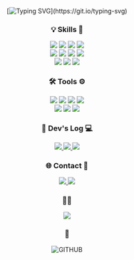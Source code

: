 <div align="center">

[![Typing SVG](https://readme-typing-svg.demolab.com?font=Fira+Code&weight=500&size=22&pause=1000&color=23FFBE&width=435&lines=How+are+you%3F;Have+a+good+day!)](https://git.io/typing-svg)

</div>

<h3 align="center">💡 Skills 🚀</h3>

<div align="center">
<img src="https://img.shields.io/badge/HTML5-E44D26?style=flat-square&logo=HTML5&logoColor=white" /> <img src="https://img.shields.io/badge/CSS3-1572B6?style=flat-square&logo=css3&logoColor=white" /> <img src="https://img.shields.io/badge/JavaScript-F7DF1E?style=flat-square&logo=JavaScript&logoColor=white" /> <img src="https://img.shields.io/badge/JQuery-0769AD?style=flat-square&logo=jquery&logoColor=white" /><br>
<img src="https://img.shields.io/badge/React-20232A?style=flat-square&logo=react&logoColor=61DAFB" /> <img src="https://img.shields.io/badge/Next.js-ffffff?style=flat-square&logo=nextdotjs&logoColor=000000" /> <img src="https://img.shields.io/badge/TypeScript-3178C6?style=flat-square&logo=typescript&logoColor=white" /> <img src="https://img.shields.io/badge/React Query-FF4154?style=flat-square&logo=reactquery&logoColor=white" /><br>
<img src="https://img.shields.io/badge/Module CSS-1572B6?style=flat-square&logo=cssmodules&logoColor=white" /> <img src="https://img.shields.io/badge/Styled Components-DB7093?style=flat-square&logo=styledcomponents&logoColor=white" /> <img src="https://img.shields.io/badge/Tailwind CSS-06B6D4?style=flat-square&logo=tailwindcss&logoColor=white" />
</div>

<h3 align="center">🛠️ Tools ⚙️</h3>
  
<div align="center">
<img src="https://img.shields.io/badge/Git-F05033?style=flat-square&logo=git&logoColor=white" /> <img src="https://img.shields.io/badge/GitHub-181717?style=flat-square&logo=github&logoColor=white" /> <img src="https://img.shields.io/badge/GitLab-FC6D26?style=flat-square&logo=gitlab&logoColor=white" /> <img src="https://img.shields.io/badge/Bitbucket-0052cc?style=flat-square&logo=Bitbucket&logoColor=white" /><br>
<img src="https://img.shields.io/badge/Adobe Photoshop-31A8FF?style=flat-square&logo=adobephotoshop&logoColor=white" /> <img src="https://img.shields.io/badge/Adobe Illustrator-FF9A00?style=flat-square&logo=adobeillustrator&logoColor=white" /> <img src="https://img.shields.io/badge/Figma-F24E1E?style=flat-square&logo=figma&logoColor=white" />
</div>

<h3 align="center">📝 Dev's Log 💻</h3>

<div align="center">
  <a href="https://boulder-headstand-90d.notion.site/About-Me-1422bd9cf4b080d69e83cfe9b70cf75d?pvs=4">
<!--     <img src="https://img.shields.io/badge/Notion-9999FF?style=for-the-badge&logo=Notion&logoColor=white"> -->
    <img src="https://img.shields.io/badge/Notion-9999FF?style=flat-square&logo=notion&logoColor=white" />
  </a>
  <a href="https://hwiiron.tistory.com/">
<!--     <img src="https://img.shields.io/badge/Tistory-000000?style=for-the-badge&logo=Tistory&logoColor=white"> -->
    <img src="https://img.shields.io/badge/Tistory-ffffff?style=flat-square&logo=tistory&logoColor=black" />
  </a>
  <a href="https://www.discord.com/users/1179586569838022696">
    <img src="https://img.shields.io/badge/Discode-5865F2?style=flat-square&logo=discord&logoColor=white" />
  </a>
</div>

<h3 align="center">🌐 Contact 📧</h3>

<div align="center">
  <a href="mailto:shinhwiiron@gmail.com">
<!--     <img src="https://img.shields.io/badge/Gmail-EA4335?style=for-the-badge&logo=Gmail&logoColor=white"> -->
    <img src="https://img.shields.io/badge/Gmail-D14836?style=flat-square&logo=gmail&logoColor=white" />
  </a>
  <a href="https://www.instagram.com/98.1106">
<!--     <img src="https://img.shields.io/badge/Instagram-E4405F?style=for-the-badge&logo=Instagram&logoColor=white"> -->
<img src="https://img.shields.io/badge/Instagram-ffffff?style=flat-square&logo=instagram&logoColor=E4405F" />
  </a>
</div>

<h3 align="center">🍔🍟</h3>

<div align="center">
<!-- <img src="https://img.shields.io/badge/McDonald's-FBC817?style=for-the-badge&logo=McDonald's&logoColor=white" /> -->
<img src="https://img.shields.io/badge/McDonald's-FFC72C?style=flat-square&logo=mcdonalds&logoColor=white" />
</div>

<h3 align="center">👀</h3>
    
<div align="center">
    
![GITHUB](https://hits.seeyoufarm.com/api/count/incr/badge.svg?url=https%3A%2F%2Fgithub.com%2Fhwiiron%2Fyour-repository&count_bg=%234B4B4B&title_bg=%232F2E2E&icon=github.svg&icon_color=%23FFFFFF&title=GITHUB&edge_flat=false)

</div>

<!-- ![]() -->

<!-- 
![SASS](https://img.shields.io/badge/Sass-CC6699?style=for-the-badge&logo=sass&logoColor=white)
![TailWind](https://img.shields.io/badge/Tailwind_CSS-38B2AC?style=for-the-badge&logo=tailwind-css&logoColor=white)

![NextJS](https://img.shields.io/badge/Next.js-000?logo=nextdotjs&logoColor=fff&style=for-the-badge)

<img src="https://img.shields.io/badge/Node.js-43853D?style=for-the-badge&logo=node.js&logoColor=white" />
-->
    
<!--
**hwiiron/hwiiron** is a ✨ _special_ ✨ repository because its `README.md` (this file) appears on your GitHub profile.

Here are some ideas to get you started:

- 🔭 I’m currently working on ...
- 🌱 I’m currently learning ...
- 👯 I’m looking to collaborate on ...
- 🤔 I’m looking for help with ...
- 💬 Ask me about ...
- 📫 How to reach me: ...
- 😄 Pronouns: ...
- ⚡ Fun fact: ...
-->
